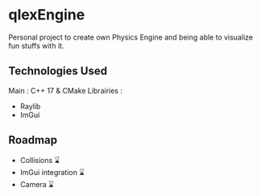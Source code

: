 # qlexEngine

Personal project to create own Physics Engine and being able to visualize fun stuffs with it.

## Technologies Used
Main : C++ 17 & CMake
Librairies :
- Raylib
- ImGui

## Roadmap
- Collisions :hourglass:
- ImGui integration :hourglass:
- Camera :hourglass: